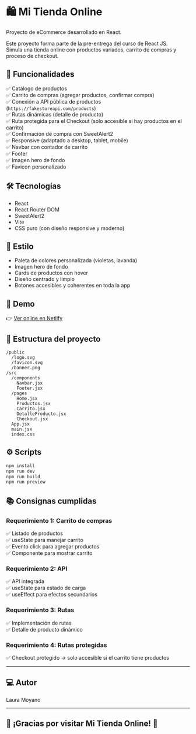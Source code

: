 
# 🛍️ Mi Tienda Online

Proyecto de eCommerce desarrollado en React.

Este proyecto forma parte de la pre-entrega del curso de React JS.  
Simula una tienda online con productos variados, carrito de compras y proceso de checkout.

## 🚀 Funcionalidades

✅ Catálogo de productos  
✅ Carrito de compras (agregar productos, confirmar compra)  
✅ Conexión a API pública de productos (`https://fakestoreapi.com/products`)  
✅ Rutas dinámicas (detalle de producto)  
✅ Ruta protegida para el Checkout (solo accesible si hay productos en el carrito)  
✅ Confirmación de compra con SweetAlert2  
✅ Responsive (adaptado a desktop, tablet, mobile)  
✅ Navbar con contador de carrito  
✅ Footer  
✅ Imagen hero de fondo  
✅ Favicon personalizado

## 🛠️ Tecnologías

- React
- React Router DOM
- SweetAlert2
- Vite
- CSS puro (con diseño responsive y moderno)

## 🎨 Estilo

- Paleta de colores personalizada (violetas, lavanda)
- Imagen hero de fondo
- Cards de productos con hover
- Diseño centrado y limpio
- Botones accesibles y coherentes en toda la app

## 🔗 Demo

👉 [Ver online en Netlify](https://mitiendaonlinee.netlify.app/)

## 📂 Estructura del proyecto

```
/public
  /logo.svg
  /favicon.svg
  /banner.png
/src
  /components
    Navbar.jsx
    Footer.jsx
  /pages
    Home.jsx
    Productos.jsx
    Carrito.jsx
    DetalleProducto.jsx
    Checkout.jsx
  App.jsx
  main.jsx
  index.css
```

## ⚙️ Scripts

```bash
npm install
npm run dev
npm run build
npm run preview
```

## 📚 Consignas cumplidas

### Requerimiento 1: Carrito de compras

✅ Listado de productos  
✅ useState para manejar carrito  
✅ Evento click para agregar productos  
✅ Componente para mostrar carrito

### Requerimiento 2: API

✅ API integrada  
✅ useState para estado de carga  
✅ useEffect para efectos secundarios

### Requerimiento 3: Rutas

✅ Implementación de rutas  
✅ Detalle de producto dinámico

### Requerimiento 4: Rutas protegidas

✅ Checkout protegido → solo accesible si el carrito tiene productos

---

## 💻 Autor

Laura Moyano

---

## 🚀 ¡Gracias por visitar Mi Tienda Online! 🚀
